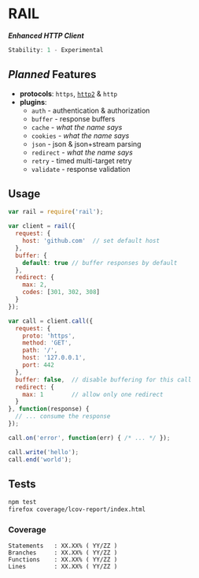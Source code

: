 # RAIL

**_Enhanced HTTP Client_**

```js
Stability: 1 - Experimental
```

## _Planned_ Features

  - **protocols**: `https`, [`http2`](https://www.npmjs.com/package/http2) & `http`
  - **plugins**:
    - `auth` - authentication & authorization
    - `buffer` - response buffers
    - `cache` - _what the name says_
    - `cookies` - _what the name says_
    - `json` - json & json+stream parsing
    - `redirect` - _what the name says_
    - `retry` - timed multi-target retry
    - `validate` - response validation

## Usage

```js
var rail = require('rail');

var client = rail({
  request: {
    host: 'github.com'  // set default host
  },
  buffer: {
    default: true // buffer responses by default
  },
  redirect: {
    max: 2,
    codes: [301, 302, 308]
  }
});

var call = client.call({
  request: {
    proto: 'https',
    method: 'GET',
    path: '/',
    host: '127.0.0.1',
    port: 442
  },
  buffer: false,  // disable buffering for this call
  redirect: {
    max: 1        // allow only one redirect
  }
}, function(response) {
  // ... consume the response
});

call.on('error', function(err) { /* ... */ });

call.write('hello');
call.end('world');
```

## Tests

```bash
npm test
firefox coverage/lcov-report/index.html
```

### Coverage

```
Statements   : XX.XX% ( YY/ZZ )
Branches     : XX.XX% ( YY/ZZ )
Functions    : XX.XX% ( YY/ZZ )
Lines        : XX.XX% ( YY/ZZ )
```
